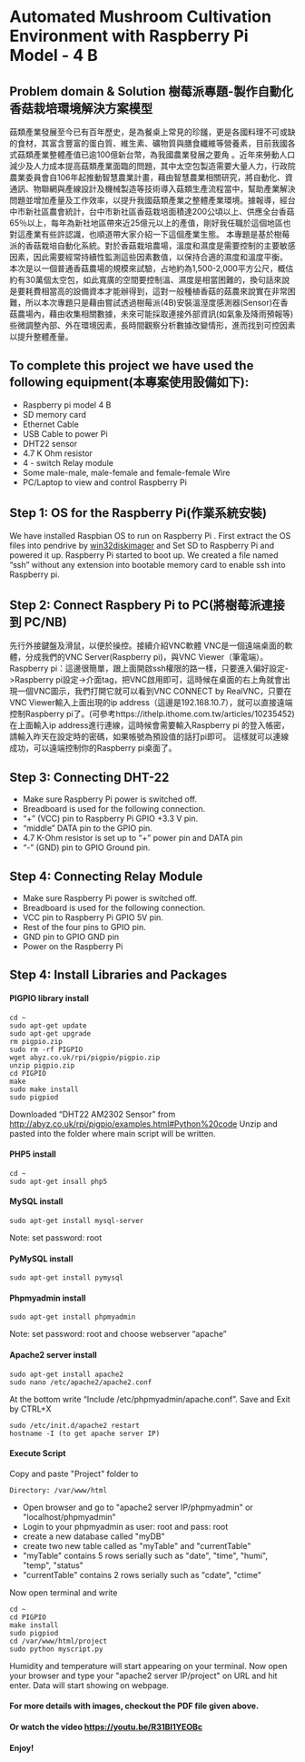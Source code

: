 # Automated Mushroom Cultivation Environment with Raspberry Pi Model - 4 B

## Problem domain & Solution 樹莓派專題-製作自動化香菇栽培環境解決方案模型
菇類產業發展至今已有百年歷史，是為餐桌上常見的珍饈，更是各國料理不可或缺的食材，其富含豐富的蛋白質、維生素、礦物質與膳食纖維等營養素，目前我國各式菇類產業整體產值已逾100億新台幣，為我國農業發展之要角 。近年來勞動人口減少及人力成本提高菇類產業面臨的問題，其中太空包製造需要大量人力，行政院農業委員會自106年起推動智慧農業計畫，藉由智慧農業相關研究，將自動化、資通訊、物聯網與產線設計及機械製造等技術導入菇類生產流程當中，幫助產業解決問題並增加產量及工作效率，以提升我國菇類產業之整體產業環境。據報導，經台中市新社區農會統計，台中市新社區香菇栽培面積達200公頃以上、供應全台香菇65％以上，每年為新社地區帶來近25億元以上的產值，剛好我任職於這個地區也對這產業有些許認識，也順道帶大家介紹一下這個產業生態。
本專題是基於樹莓派的香菇栽培自動化系統。對於香菇栽培農場，溫度和濕度是需要控制的主要敏感因素，因此需要經常持續性監測這些因素數值，以保持合適的濕度和溫度平衡。
本次是以一個普通香菇農場的規模來試驗，占地約為1,500-2,000平方公尺，概估約有30萬個太空包，如此寬廣的空間要控制溫、濕度是相當困難的，換句話來說是要耗費相當高的設備資本才能辦得到，這對一般種植香菇的菇農來說實在非常困難，所以本次專題只是藉由嘗試透過樹莓派(4B)安裝溫溼度感測器(Sensor)在香菇農場內，藉由收集相關數據，未來可能採取連接外部資訊(如氣象及降雨預報等)些微調整內部、外在環境因素，長時間觀察分析數據改變情形，進而找到可控因素以提升整體產量。

## To complete this project we have used the following equipment(本專案使用設備如下):
* Raspberry pi model 4 B
* SD memory card
* Ethernet Cable
* USB Cable to power Pi
* DHT22 sensor 
* 4.7 K Ohm resistor
* 4 - switch Relay module
* Some male-male, male-female and female-female Wire
* PC/Laptop to view and control Raspberry Pi 

## Step 1: OS for the Raspberry Pi(作業系統安裝)
We have installed Raspbian OS to run on Raspberry Pi . First extract the OS files into pendrive by [win32diskimager](https://drive.google.com/open?id=0B496SaFqKMZCcVVJZ2NxcUp6Ujg) and Set SD to Raspberry Pi and powered it up. Raspberry Pi started to boot up. We created a file named “ssh” without any extension into bootable memory card to enable ssh into Raspberry pi. 

## Step 2: Connect Raspbery Pi to PC(將樹莓派連接到 PC/NB)
先行外接鍵盤及滑鼠，以便於操控。接續介紹VNC軟體
VNC是一個遠端桌面的軟體，分成我們的VNC Server(Raspberry pi)，與VNC Viewer（筆電端）。
Raspberry pi：這邊很簡單，跟上面開啟ssh權限的路一樣，只要進入偏好設定->Raspberry pi設定->介面tag，把VNC啟用即可，這時候在桌面的右上角就會出現一個VNC圖示，我們打開它就可以看到VNC CONNECT by RealVNC，只要在VNC Viewer輸入上面出現的ip address（這邊是192.168.10.7），就可以直接遠端控制Raspberry pi了。(可參考https://ithelp.ithome.com.tw/articles/10235452)
在上面輸入ip address進行連線，這時候會需要輸入Raspberry pi 的登入帳密，請輸入昨天在設定時的密碼，如果帳號為預設值的話打pi即可。
這樣就可以連線成功，可以遠端控制你的Raspberry pi桌面了。

## Step 3: Connecting DHT-22
* Make sure Raspberry Pi power is switched off.
* Breadboard is used for the following connection.
* “+” (VCC) pin to Raspberry Pi GPIO +3.3 V pin.
* “middle” DATA pin to the GPIO pin.
* 4.7 K-Ohm resistor is set up to “+” power pin and DATA pin
* “-” (GND) pin to GPIO Ground pin.

## Step 4: Connecting Relay Module
* Make sure Raspberry Pi power is switched off.
* Breadboard is used for the following connection.
* VCC pin to Raspberry Pi GPIO 5V pin.
* Rest of the four pins to GPIO pin.
* GND pin to GPIO GND pin
* Power on the Raspberry Pi

## Step 4: Install Libraries and Packages
#### PIGPIO library install
```
cd ~
sudo apt-get update
sudo apt-get upgrade
rm pigpio.zip
sudo rm -rf PIGPIO
wget abyz.co.uk/rpi/pigpio/pigpio.zip
unzip pigpio.zip
cd PIGPIO
make
sudo make install
sudo pigpiod
```
Downloaded “DHT22 AM2302 Sensor” from
http://abyz.co.uk/rpi/pigpio/examples.html#Python%20code
Unzip and pasted into the folder where main script will be written.

#### PHP5 install
```
cd ~
sudo apt-get insall php5
```

#### MySQL install
```
sudo apt-get install mysql-server
```
Note: set password: root 

#### PyMySQL install
```
sudo apt-get install pymysql
```

#### Phpmyadmin install
```
sudo apt-get install phpmyadmin
```
Note: set password: root and choose webserver “apache”

#### Apache2 server install
```
sudo apt-get install apache2
sudo nano /etc/apache2/apache2.conf
```
At the bottom write “Include /etc/phpmyadmin/apache.conf”. Save and Exit by CTRL+X
```
sudo /etc/init.d/apache2 restart
hostname -I (to get apache server IP)
```

#### Execute Script
Copy and paste "Project" folder to 
```
Directory: /var/www/html
```
* Open browser and go to "apache2 server IP/phpmyadmin" or "localhost/phpmyadmin"
* Login to your phpmyadmin as user: root and pass: root
* create a new database called "myDB"
* create two new table called as "myTable" and "currentTable"
* "myTable" contains 5 rows serially such as "date", "time", "humi", "temp", "status"
* "currentTable" contains 2 rows serially such as "cdate", "ctime"

Now open terminal and write
```
cd ~
cd PIGPIO
make install
sudo pigpiod
cd /var/www/html/project
sudo python myscript.py
```
Humidity and temperature will start appearing on your terminal. Now open your browser and type your "apache2 server IP/project" on URL and hit enter. Data will start showing on webpage. 
#### For more details with images, checkout the PDF file given above. 
#### Or watch the video https://youtu.be/R31BI1YEOBc 
#### Enjoy!

